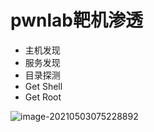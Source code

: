 # pwnlab靶机渗透

* 主机发现
* 服务发现
* 目录探测
* Get Shell
* Get Root



![image-20210503075228892](C:\Users\anxin\AppData\Roaming\Typora\typora-user-images\image-20210503075228892.png)

